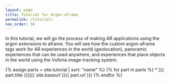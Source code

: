 ```yaml
---
layout: page
title: Tutorial for Argon-aframe
permalink: /tutorial/
nav_order: 50
---
```


In this tutorial, we will go the process of making AR applications using the argon extensions to aframe. You will see how the custom argon-aframe tags work for AR experiences in the world (geolocation), panoramic experiences that can be used anywhere, and experiences that place objects in the world using the Vuforia image-tracking system.

{% assign parts = site.tutorial | sort: "name" %}
{% for part in parts %} * [{{ part.title }}]({{ site.baseurl }}{{ part.url }}) 
{% endfor %}